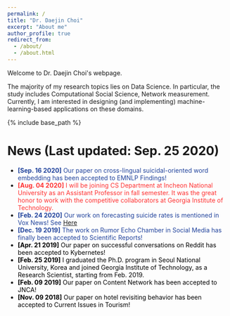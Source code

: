 ```yaml
---
permalink: /
title: "Dr. Daejin Choi"
excerpt: "About me"
author_profile: true
redirect_from: 
  - /about/
  - /about.html
---
```


Welcome to Dr. Daejin Choi's webpage.

The majority of my research topics lies on Data Science. In particular, the
study includes Computational Social Science, Network measurement. Currently, I
am interested in designing (and implementing) machine-learning-based
applications on these domains.

{% include base_path %}

News (Last updated: Sep. 25 2020)
=====

- <span style="color:rgb(33,67,156)"> **[Sep. 16 2020]** Our paper on cross-lingual suicidal-oriented word embedding has been accepted to EMNLP Findings!
- <span style="color:rgb(255,50,50)"> **[Aug. 04 2020]** I will be joining
  CS Department at Incheon National University as an Assistant Professor in fall
  semester. It was the great honor to work with the competitive collaborators at
  Georgia Institute of Technology.
- <span style="color:rgb(33,67,156)"> **[Feb. 24 2020]** Our work on forecasting
  suicide rates is mentioned in Vox News! See
  [Here](https://www.vox.com/recode/2020/2/24/21150196/twitter-reddit-suicide-cdc-artificial-intelligence)
- <span style="color:rgb(33,67,156)"> **[Dec. 19 2019]** The work on Rumor Echo Chamber in Social Media has finally
  been accepted to Scientific Reports!</span>
- <span style="color:rgb(0,0,0)"> **[Apr. 21 2019]** Our paper on successful
  conversations on Reddit has been accepted to Kybernetes!
- <span style="color:rgb(0,0,0)"> **[Feb. 25 2019]** I graduated the Ph.D. program in Seoul National University,
  Korea and joined Georgia Institute of Technology, as a Research Scientist,
  starting from Feb. 2019.
- <span style="color:rgb(0,0,0)"> **[Feb. 09 2019]** Our paper on Content Network has been accepted to JNCA!
- <span style="color:rgb(0,0,0)"> **[Nov. 09 2018]** Our paper on hotel revisiting behavior has been accepted to
  Current Issues in Tourism!</span>

